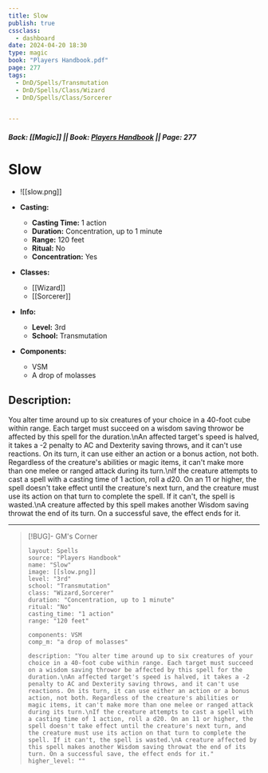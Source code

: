 ```yaml
---
title: Slow
publish: true
cssclass:
  - dashboard
date: 2024-04-20 18:30
type: magic
book: "Players Handbook.pdf"
page: 277
tags:
  - DnD/Spells/Transmutation
  - DnD/Spells/Class/Wizard
  - DnD/Spells/Class/Sorcerer


---
```


##### Back: [[Magic]] || Book: [Players Handbook](https://drive.google.com/drive/folders/1O5bhpYizcIT5xxAoLOuzCRht_PVS7VSG?usp=sharing) || Page: 277

# Slow
- ![[slow.png]]
- **Casting:**
    - **Casting Time:** 1 action
    - **Duration:** Concentration, up to 1 minute
    - **Range:** 120 feet
    - **Ritual:** No
    - **Concentration:** Yes
- **Classes:**
    - [[Wizard]]
    - [[Sorcerer]]

- **Info:**
    - **Level:** 3rd
    - **School:** Transmutation
- **Components:**
    - VSM
    - A drop of molasses

## Description:
You alter time around up to six creatures of your choice in a 40-foot cube within range. Each target must succeed on a wisdom saving throwor be affected by this spell for the duration.\nAn affected target's speed is halved, it takes a -2 penalty to AC and Dexterity saving throws, and it can't use reactions. On its turn, it can use either an action or a bonus action, not both. Regardless of the creature's abilities or magic items, it can't make more than one melee or ranged attack during its turn.\nIf the creature attempts to cast a spell with a casting time of 1 action, roll a d20. On an 11 or higher, the spell doesn't take effect until the creature's next turn, and the creature must use its action on that turn to complete the spell. If it can't, the spell is wasted.\nA creature affected by this spell makes another Wisdom saving throwat the end of its turn. On a successful save, the effect ends for it.



---

> [!BUG]- GM's Corner
>
> ```statblock
> layout: Spells
> source: "Players Handbook"
> name: "Slow"
> image: [[slow.png]]
> level: "3rd"
> school: "Transmutation"
> class: "Wizard,Sorcerer"
> duration: "Concentration, up to 1 minute"
> ritual: "No"
> casting_time: "1 action"
> range: "120 feet"
>
> components: VSM
> comp_m: "a drop of molasses"
>
> description: "You alter time around up to six creatures of your choice in a 40-foot cube within range. Each target must succeed on a wisdom saving throwor be affected by this spell for the duration.\nAn affected target's speed is halved, it takes a -2 penalty to AC and Dexterity saving throws, and it can't use reactions. On its turn, it can use either an action or a bonus action, not both. Regardless of the creature's abilities or magic items, it can't make more than one melee or ranged attack during its turn.\nIf the creature attempts to cast a spell with a casting time of 1 action, roll a d20. On an 11 or higher, the spell doesn't take effect until the creature's next turn, and the creature must use its action on that turn to complete the spell. If it can't, the spell is wasted.\nA creature affected by this spell makes another Wisdom saving throwat the end of its turn. On a successful save, the effect ends for it."
> higher_level: ""
> ```
